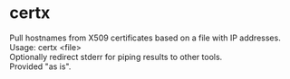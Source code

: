 # certx
Pull hostnames from X509 certificates based on a file with IP addresses.   
Usage: certx \<file\>      
Optionally redirect stderr for piping results to other tools.  
Provided "as is".  
